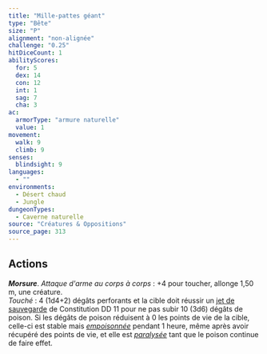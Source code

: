 ```yaml
---
title: "Mille-pattes géant"
type: "Bête"
size: "P"
alignment: "non-alignée"
challenge: "0.25"
hitDiceCount: 1
abilityScores:
  for: 5
  dex: 14
  con: 12
  int: 1
  sag: 7
  cha: 3
ac: 
  armorType: "armure naturelle"
  value: 1
movement: 
  walk: 9
  climb: 9
senses: 
  blindsight: 9
languages: 
  - ""
environments:
  - Désert chaud
  - Jungle
dungeonTypes:
  - Caverne naturelle
source: "Créatures & Oppositions"
source_page: 313
---
```

## Actions
_**Morsure**_. _Attaque d'arme au corps à corps_ : +4 pour toucher, allonge 1,50 m, une créature.  
_Touché_ : 4 (1d4+2) dégâts perforants et la cible doit réussir un [jet de sauvegarde](/utiliser-les-caracteristiques/#jets-de-sauvegarde) de Constitution DD 11 pour ne pas subir 10 (3d6) dégâts de poison. Si les dégâts de poison réduisent à 0 les points de vie de la cible, celle-ci est stable mais [_empoisonnée_](/gerer-la-sante-du-personnage/#empoisonne) pendant 1 heure, même après avoir récupéré des points de vie, et elle est [_paralysée_](/gerer-la-sante-du-personnage/#paralyse) tant que le poison continue de faire effet.
